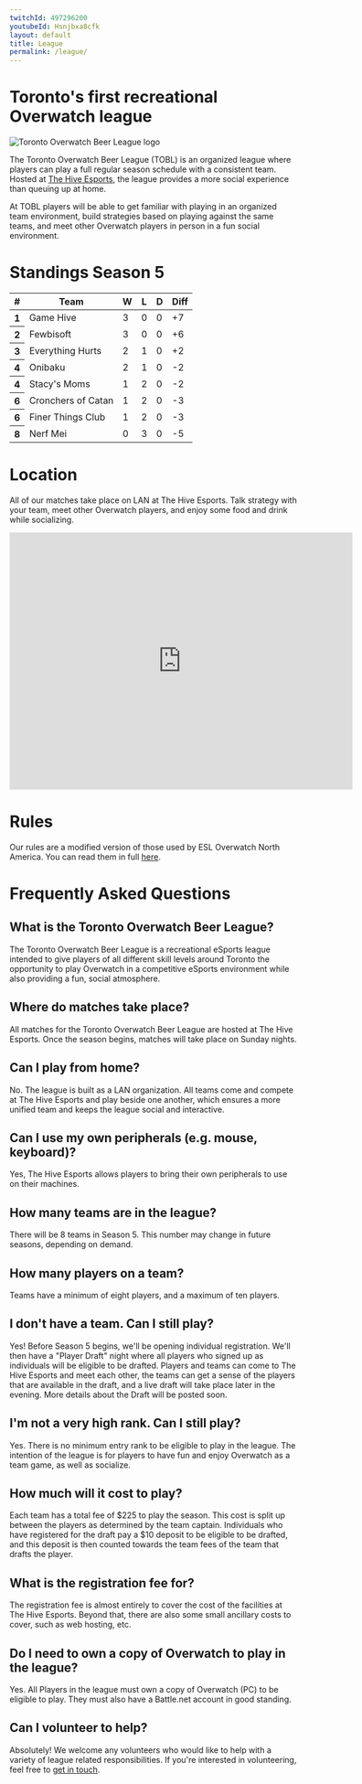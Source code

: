 ```yaml
---
twitchId: 497296200
youtubeId: Hsnjbxa8cfk
layout: default
title: League
permalink: /league/
---
```


<div class="container">
  
  <div class="row justify-content-center page-section-no-line">
    <div class="col-12 col-md-10 col-xl-8">
      <h1 class="text-center">Toronto's first recreational Overwatch league</h1>
      <div>
        <img src="{{ site.baseurl }}/images/logo_black.png" class="img-responsive img-logo" alt="Toronto Overwatch Beer League logo">
      </div>
      <p>The Toronto Overwatch Beer League (TOBL) is an organized league where players can play a full regular season schedule with a consistent team. Hosted at <a href="https://www.facebook.com/thehiveesports/">The Hive Esports</a>, the league provides a more social experience than queuing up at home.</p>
      <p>At TOBL players will be able to get familiar with playing in an organized team environment, build strategies based on playing against the same teams, and meet other Overwatch players in person in a fun social environment.</p>
      <!-- <div class="text-center" style="padding-top:3em;"><a href="{{ site.baseurl }}/join/" class="btn btn-primary primary-cta">Sign up for TOBL</a></div> -->
    </div>
  </div>
  
<!-- Sample Game of the week content -->   
<!--   <div class="container">
         <div class="row page-section">
           <div class="col-12">
             <h1 class="text-center">Game of the week</h1>
             <h6 class="text-center">Onibaku vs Doki Doki Overwatch Club</h6>
           </div>
         </div>
         <div class="text-center">
        {% include youtubePlayer.html id=page.youtubeId %}
        {% include twitchPlayer.html id=page.twitchId %}
         </div>
         <br>
    </div>  -->
  
  <div class="row justify-content-center page-section-no-line">
    <div class="col-12 col-md-10 col-xl-8">
      <h1>Standings Season 5</h1>
      <div class="table-responsive">
        <table class="table table-striped">
          <thead>
            <tr>
              <th scope="col"><strong>#</strong></th>
              <th scope="col"><strong>Team</strong></th>
              <th scope="col"><strong>W</strong></th>
              <th scope="col"><strong>L</strong></th>
              <th scope="col"><strong>D</strong></th>
              <th scope="col"><strong>Diff</strong></th>
            </tr>
          </thead>
          <tbody>
            <tr>
              <th scope="row">1</th>
              <td>Game Hive</td>
              <td>3</td>
              <td>0</td>
              <td>0</td>
              <td>+7</td>
            </tr>
            <tr>
              <th scope="row">2</th>
              <td>Fewbisoft</td>
              <td>3</td>
              <td>0</td>
              <td>0</td>
              <td>+6</td>
            </tr>
            <tr>
               <th scope="row">3</th>
               <td>Everything Hurts</td>
               <td>2</td>
               <td>1</td>
               <td>0</td>
               <td>+2</td>
            </tr>
            <tr>
               <th scope="row">4</th>
               <td>Onibaku</td>
               <td>2</td>
               <td>1</td>
               <td>0</td>
               <td>-2</td>
            </tr>
            <tr>
              <th scope="row">4</th>
              <td>Stacy's Moms</td>
              <td>1</td>
              <td>2</td>
              <td>0</td>
              <td>-2</td>
            </tr>
            <tr>
               <th scope="row">6</th>
               <td>Cronchers of Catan</td>
               <td>1</td>
               <td>2</td>
               <td>0</td>
               <td>-3</td>
             </tr>
             <tr>
                <th scope="row">6</th>
                <td>Finer Things Club</td>
                <td>1</td>
                <td>2</td>
                <td>0</td>
                <td>-3</td>
            </tr>
            <tr>
              <th scope="row">8</th>
              <td>Nerf Mei</td>
              <td>0</td>
              <td>3</td>
              <td>0</td>
              <td>-5</td>
            </tr>
          </tbody>
        </table>
      </div>
    </div>
  </div>
  
  <div class="row justify-content-center page-section-no-line">
    <div class="col-12 col-md-10 col-xl-8">
      <h1>Location</h1>
      <p>All of our matches take place on LAN at The Hive Esports. Talk strategy with your team, meet other Overwatch players, and enjoy some food and drink while socializing.</p>
      <div class="map-responsive">
        <iframe
  width="600"
  height="450"
  frameborder="0" style="border:0"
  src="https://www.google.com/maps/embed?pb=!1m18!1m12!1m3!1d2885.1084227746137!2d-79.39813908425393!3d43.68750927912014!2m3!1f0!2f0!3f0!3m2!1i1024!2i768!4f13.1!3m3!1m2!1s0x882b335b46a62d57%3A0x7299f91389e798f8!2sThe+Hive!5e0!3m2!1sen!2sca!4v1534813943290" allowfullscreen>
</iframe>
      </div>
    </div>
  </div>
  
  <div class="row justify-content-center page-section-no-line">
    <div class="col-12 col-md-10 col-xl-8">
      <h1>Rules</h1>
      <p>Our rules are a modified version of those used by ESL Overwatch North America. You can read them in full <a href="{{ site.baseurl }}/rules">here</a>.</p>
    </div>
  </div>
  
  <div class="row justify-content-center page-section-no-line">
    <div class="col-12 col-md-10 col-xl-8">
      <h1>Frequently Asked Questions</h1>
      <h2>What is the Toronto Overwatch Beer League?</h2>
      <p>The Toronto Overwatch Beer League is a recreational eSports league intended to give players of all different skill levels around Toronto the opportunity to play Overwatch in a competitive eSports environment while also providing a fun, social atmosphere.</p>
      <h2>Where do matches take place?</h2>
      <p>All matches for the Toronto Overwatch Beer League are hosted at The Hive Esports. Once the season begins, matches will take place on Sunday nights.</p>
      <h2>Can I play from home?</h2>
      <p>No. The league is built as a LAN organization. All teams come and compete at The Hive Esports and play beside one another, which ensures a more unified team and keeps the league social and interactive.</p>
      <h2>Can I use my own peripherals (e.g. mouse, keyboard)?</h2>
      <p>Yes, The Hive Esports allows players to bring their own peripherals to use on their machines.</p>
      <h2>How many teams are in the league?</h2>
      <p>There will be 8 teams in Season 5. This number may change in future seasons, depending on demand.</p>
      <h2>How many players on a team?</h2>
      <p>Teams have a minimum of eight players, and a maximum of ten players.</p>
      <h2>I don't have a team. Can I still play?</h2>
      <p>Yes! Before Season 5 begins, we'll be opening individual registration. We'll then have a "Player Draft" night where all players who signed up as individuals will be eligible to be drafted. Players and teams can come to The Hive Esports and meet each other, the teams can get a sense of the players that are available in the draft, and a live draft will take place later in the evening. More details about the Draft will be posted soon.</p>
      <h2>I'm not a very high rank. Can I still play?</h2>
      <p>Yes. There is no minimum entry rank to be eligible to play in the league. The intention of the league is for players to have fun and enjoy Overwatch as a team game, as well as socialize.</p>
      <h2>How much will it cost to play?</h2>
      <p>Each team has a total fee of $225 to play the season. This cost is split up between the players as determined by the team captain. Individuals who have registered for the draft pay a $10 deposit to be eligible to be drafted, and this deposit is then counted towards the team fees of the team that drafts the player.</p>
      <h2>What is the registration fee for?</h2>
      <p>The registration fee is almost entirely to cover the cost of the facilities at The Hive Esports. Beyond that, there are also some small ancillary costs to cover, such as web hosting, etc.</p>
      <h2>Do I need to own a copy of Overwatch to play in the league?</h2>
      <p>Yes. All Players in the league must own a copy of Overwatch (PC) to be eligible to play. They must also have a Battle.net account in good standing.</p>
      <h2>Can I volunteer to help?</h2>
      <p>Absolutely! We welcome any volunteers who would like to help with a variety of league related responsibilities. If you're interested in volunteering, feel free to <a href="{{ site.baseurl }}/contact/">get in touch</a>.</p>
    </div>
  </div>
  
</div>
